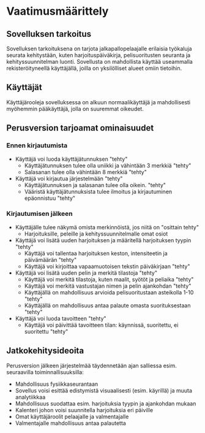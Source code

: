# Vaatimusmäärittely

## Sovelluksen tarkoitus

Sovelluksen tarkoituksena on tarjota jalkapallopelaajalle erilaisia työkaluja
seurata kehitystään, kuten harjoituspäiväkirja, pelisuoritusten seuranta ja kehityssuunnitelman luonti.
Sovellusta on mahdollista käyttää useammalla rekisteröityneellä käyttäjällä, joilla on yksilölliset alueet omiin tietoihin.

## Käyttäjät

Käyttäjärooleja sovelluksessa on alkuun normaalikäyttäjä ja mahdollisesti myöhemmin pääkäyttäjä, jolla on suuremmat oikeudet.

## Perusversion tarjoamat ominaisuudet

### Ennen kirjautumista

* Käyttäjä voi luoda käyttäjätunnuksen  "tehty"
  - Käyttäjätunnuksen tulee olla uniikki ja vähintään 3 merkkiä "tehty"
  - Salasanan tulee olla vähintään 8 merkkiä  "tehty"
* Käyttäjä voi kirjautua järjestelmään  "tehty"
  - Käyttäjätunnuksen ja salasanan tulee olla oikein. "tehty"
  - Vääristä käyttäjätunnuksista tulee ilmoitus ja kirjautuminen epäonnistuu  "tehty"

### Kirjautumisen jälkeen

* Käyttäjälle tulee näkymä omista merkinnöistä, jos niitä on  "osittain tehty"
  - Harjoituksille, peleille ja kehityssuunnitelmalle omat osiot
* Käyttäjä voi lisätä uuden harjoituksen ja määritellä harjoituksen tyypin  "tehty"
  - Käyttäjä voi tallentaa harjoituksen keston, intensiteetin ja päivämäärän  "tehty"
  - Käyttäjä voi kirjoittaa vapaamuotoisen tekstin päiväkirjaan "tehty"
* Käyttäjä voi lisätä uuden pelin ja merkitä tilastoja "tehty"
  - Käyttäjä voi merkitä tilastoja, kuten maalit, syötöt ja peliaika "tehty"
  - Käyttäjä voi merkitä vastustajan nimen ja pelin ajankohdan "tehty"
  - Käyttäjällä on mahdollisuus arvioida pelisuoritustaan asteikolla 1-10 "tehty"
  - Käyttäjällä on mahdollisuus antaa palaute omasta suorituksestaan "tehty"
* Käyttäjä voi luoda tavoitteen "tehty"
  - Käyttäjä voi päivittää tavoitteen tilan: käynnissä, suoritettu, ei suoritettu "tehty"

## Jatkokehitysideoita

Perusversion jälkeen järjestelmää täydennetään ajan salliessa esim. seuraavilla toiminnallisuuksilla:
* Mahdollisuus fysiikkaseurantaan
* Sovellus voisi esittää edistymistä visuaalisesti (esim. käyrillä) ja muuta analytiikkaa
* Mahdollisuus suodattaa esim. harjoituksia tyypin ja ajankohdan mukaan
* Kalenteri johon voisi suunnitella harjoituksia eri päiville
* Omat käyttäjäroolit pelaajalle ja valmentajalle
* Valmentajalle mahdollisuus antaa palautetta
